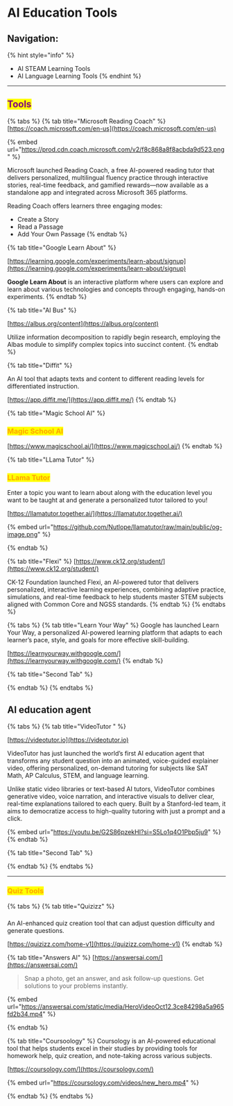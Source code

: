 # AI Education Tools

## Navigation:

{% hint style="info" %}
* AI STEAM Learning Tools
* AI Language Learning Tools
{% endhint %}



***

## <mark style="color:purple;">Tools</mark>

{% tabs %}
{% tab title="Microsoft Reading Coach" %}
[https://coach.microsoft.com/en-us](https://coach.microsoft.com/en-us)

{% embed url="https://prod.cdn.coach.microsoft.com/v2/f8c868a8f8acbda9d523.png" %}

Microsoft launched Reading Coach, a free AI-powered reading tutor that delivers personalized, multilingual fluency practice through interactive stories, real-time feedback, and gamified rewards—now available as a standalone app and integrated across Microsoft 365 platforms.&#x20;

Reading Coach offers learners three engaging modes:

* Create a Story
* Read a Passage
* Add Your Own Passage
{% endtab %}

{% tab title="Google Learn About" %}


[https://learning.google.com/experiments/learn-about/signup](https://learning.google.com/experiments/learn-about/signup)

**Google Learn About** is an interactive platform where users can explore and learn about various technologies and concepts through engaging, hands-on experiments.
{% endtab %}

{% tab title="AI Bus" %}


[https://albus.org/content](https://albus.org/content)

Utilize information decomposition to rapidly begin research, employing the Albas module to simplify complex topics into succinct content.
{% endtab %}

{% tab title="Diffit" %}


An AI tool that adapts texts and content to different reading levels for differentiated instruction.

[https://app.diffit.me/](https://app.diffit.me/)
{% endtab %}

{% tab title="Magic School AI" %}
### <mark style="color:orange;">Magic School AI</mark>

[https://www.magicschool.ai/](https://www.magicschool.ai/)
{% endtab %}

{% tab title="LLama Tutor" %}
### <mark style="color:orange;">LLama Tutor</mark>

Enter a topic you want to learn about along with the education level you want to be taught at and generate a personalized tutor tailored to you!

[https://llamatutor.together.ai/](https://llamatutor.together.ai/)

{% embed url="https://github.com/Nutlope/llamatutor/raw/main/public/og-image.png" %}


{% endtab %}

{% tab title="Flexi" %}
[https://www.ck12.org/student/](https://www.ck12.org/student/)

CK-12 Foundation launched Flexi, an AI-powered tutor that delivers personalized, interactive learning experiences, combining adaptive practice, simulations, and real-time feedback to help students master STEM subjects aligned with Common Core and NGSS standards.
{% endtab %}
{% endtabs %}

{% tabs %}
{% tab title="Learn Your Way" %}
Google has launched Learn Your Way, a personalized AI-powered learning platform that adapts to each learner’s pace, style, and goals for more effective skill-building.

[https://learnyourway.withgoogle.com/](https://learnyourway.withgoogle.com/)
{% endtab %}

{% tab title="Second Tab" %}

{% endtab %}
{% endtabs %}



## AI education agent

{% tabs %}
{% tab title="VideoTutor " %}


[https://videotutor.io](https://videotutor.io)

VideoTutor has just launched the world’s first AI education agent that transforms any student question into an animated, voice-guided explainer video, offering personalized, on-demand tutoring for subjects like SAT Math, AP Calculus, STEM, and language learning.&#x20;

Unlike static video libraries or text-based AI tutors, VideoTutor combines generative video, voice narration, and interactive visuals to deliver clear, real-time explanations tailored to each query. Built by a Stanford-led team, it aims to democratize access to high-quality tutoring with just a prompt and a click.&#x20;

{% embed url="https://youtu.be/G2S86pzekHI?si=S5Lo1q4O1Pbp5ju9" %}
{% endtab %}

{% tab title="Second Tab" %}

{% endtab %}
{% endtabs %}

***

### <mark style="color:orange;">Quiz Tools</mark>

{% tabs %}
{% tab title="Quizizz" %}
###

An AI-enhanced quiz creation tool that can adjust question difficulty and generate questions.

[https://quizizz.com/home-v1](https://quizizz.com/home-v1)
{% endtab %}

{% tab title="Answers AI" %}
[https://answersai.com/](https://answersai.com/)

> Snap a photo, get an answer, and ask follow-up questions. Get solutions to your problems instantly.

{% embed url="https://answersai.com/static/media/HeroVideoOct12.3ce84298a5a965fd2b34.mp4" %}


{% endtab %}

{% tab title="Coursoology" %}
Coursology is an AI-powered educational tool that helps students excel in their studies by providing tools for homework help, quiz creation, and note-taking across various subjects.

[https://coursology.com/](https://coursology.com/)

{% embed url="https://coursology.com/videos/new_hero.mp4" %}


{% endtab %}
{% endtabs %}

